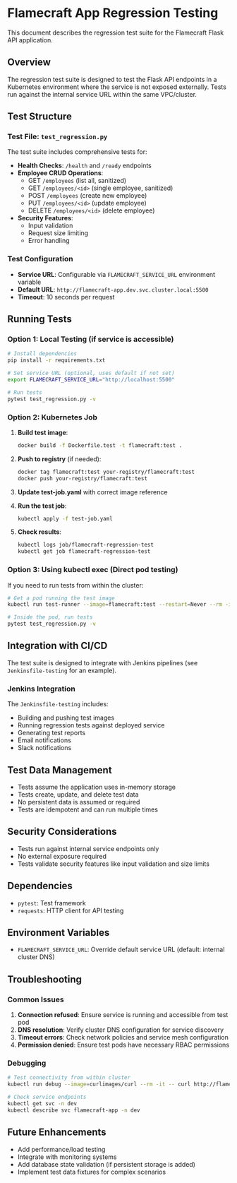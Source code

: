 # Flamecraft App Regression Testing

This document describes the regression test suite for the Flamecraft Flask API application.

## Overview

The regression test suite is designed to test the Flask API endpoints in a Kubernetes environment where the service is not exposed externally. Tests run against the internal service URL within the same VPC/cluster.

## Test Structure

### Test File: `test_regression.py`

The test suite includes comprehensive tests for:

- **Health Checks**: `/health` and `/ready` endpoints
- **Employee CRUD Operations**:
  - GET `/employees` (list all, sanitized)
  - GET `/employees/<id>` (single employee, sanitized)
  - POST `/employees` (create new employee)
  - PUT `/employees/<id>` (update employee)
  - DELETE `/employees/<id>` (delete employee)
- **Security Features**:
  - Input validation
  - Request size limiting
  - Error handling

### Test Configuration

- **Service URL**: Configurable via `FLAMECRAFT_SERVICE_URL` environment variable
- **Default URL**: `http://flamecraft-app.dev.svc.cluster.local:5500`
- **Timeout**: 10 seconds per request

## Running Tests

### Option 1: Local Testing (if service is accessible)

```bash
# Install dependencies
pip install -r requirements.txt

# Set service URL (optional, uses default if not set)
export FLAMECRAFT_SERVICE_URL="http://localhost:5500"

# Run tests
pytest test_regression.py -v
```

### Option 2: Kubernetes Job

1. **Build test image**:
   ```bash
   docker build -f Dockerfile.test -t flamecraft:test .
   ```

2. **Push to registry** (if needed):
   ```bash
   docker tag flamecraft:test your-registry/flamecraft:test
   docker push your-registry/flamecraft:test
   ```

3. **Update test-job.yaml** with correct image reference

4. **Run the test job**:
   ```bash
   kubectl apply -f test-job.yaml
   ```

5. **Check results**:
   ```bash
   kubectl logs job/flamecraft-regression-test
   kubectl get job flamecraft-regression-test
   ```

### Option 3: Using kubectl exec (Direct pod testing)

If you need to run tests from within the cluster:

```bash
# Get a pod running the test image
kubectl run test-runner --image=flamecraft:test --restart=Never --rm -it -- /bin/bash

# Inside the pod, run tests
pytest test_regression.py -v
```

## Integration with CI/CD

The test suite is designed to integrate with Jenkins pipelines (see `Jenkinsfile-testing` for an example).

### Jenkins Integration

The `Jenkinsfile-testing` includes:
- Building and pushing test images
- Running regression tests against deployed service
- Generating test reports
- Email notifications
- Slack notifications

## Test Data Management

- Tests assume the application uses in-memory storage
- Tests create, update, and delete test data
- No persistent data is assumed or required
- Tests are idempotent and can run multiple times

## Security Considerations

- Tests run against internal service endpoints only
- No external exposure required
- Tests validate security features like input validation and size limits

## Dependencies

- `pytest`: Test framework
- `requests`: HTTP client for API testing

## Environment Variables

- `FLAMECRAFT_SERVICE_URL`: Override default service URL (default: internal cluster DNS)

## Troubleshooting

### Common Issues

1. **Connection refused**: Ensure service is running and accessible from test pod
2. **DNS resolution**: Verify cluster DNS configuration for service discovery
3. **Timeout errors**: Check network policies and service mesh configuration
4. **Permission denied**: Ensure test pods have necessary RBAC permissions

### Debugging

```bash
# Test connectivity from within cluster
kubectl run debug --image=curlimages/curl --rm -it -- curl http://flamecraft-app.dev.svc.cluster.local:5500/health

# Check service endpoints
kubectl get svc -n dev
kubectl describe svc flamecraft-app -n dev
```

## Future Enhancements

- Add performance/load testing
- Integrate with monitoring systems
- Add database state validation (if persistent storage is added)
- Implement test data fixtures for complex scenarios
